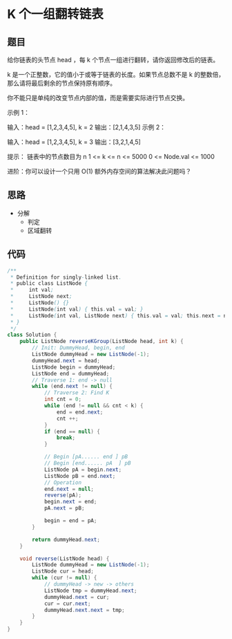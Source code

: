 # K 个一组翻转链表

## 题目

给你链表的头节点 head ，每 k 个节点一组进行翻转，请你返回修改后的链表。

k 是一个正整数，它的值小于或等于链表的长度。如果节点总数不是 k 的整数倍，那么请将最后剩余的节点保持原有顺序。

你不能只是单纯的改变节点内部的值，而是需要实际进行节点交换。

 

示例 1：


输入：head = [1,2,3,4,5], k = 2
输出：[2,1,4,3,5]
示例 2：



输入：head = [1,2,3,4,5], k = 3
输出：[3,2,1,4,5]
 

提示：
链表中的节点数目为 n
1 <= k <= n <= 5000
0 <= Node.val <= 1000
 

进阶：你可以设计一个只用 O(1) 额外内存空间的算法解决此问题吗？


## 思路

- 分解
  - 判定
  - 区域翻转

## 代码

```java
/**
 * Definition for singly-linked list.
 * public class ListNode {
 *     int val;
 *     ListNode next;
 *     ListNode() {}
 *     ListNode(int val) { this.val = val; }
 *     ListNode(int val, ListNode next) { this.val = val; this.next = next; }
 * }
 */
class Solution {
    public ListNode reverseKGroup(ListNode head, int k) {
        // Init: DummyHead, begin, end
        ListNode dummyHead = new ListNode(-1);
        dummyHead.next = head;
        ListNode begin = dummyHead;
        ListNode end = dummyHead;
        // Traverse 1: end -> null
        while (end.next != null) {
            // Traverse 2: Find K
            int cnt = 0;
            while (end != null && cnt < k) {
                end = end.next;
                cnt ++;
            }
            if (end == null) {
                break;
            }

            // Begin [pA...... end ] pB
            // Begin [end...... pA  ] pB
            ListNode pA = begin.next;
            ListNode pB = end.next;
            // Operation
            end.next = null;
            reverse(pA);
            begin.next = end;
            pA.next = pB;

            begin = end = pA;
        }

        return dummyHead.next;
    }

    void reverse(ListNode head) {
        ListNode dummyHead = new ListNode(-1);
        ListNode cur = head;
        while (cur != null) {
            // dummyHead -> new -> others
            ListNode tmp = dummyHead.next;
            dummyHead.next = cur;
            cur = cur.next;
            dummyHead.next.next = tmp;
        }
    }
}
```